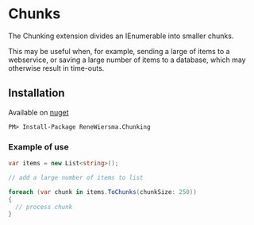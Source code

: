 # Chunks

The Chunking extension divides an IEnumerable into smaller chunks. 

This may be useful when, for example, sending a large of items to a webservice, or saving a large number of items to a database, which may otherwise result in time-outs.

## Installation

Available on [nuget](https://www.nuget.org/packages/ReneWiersma.Chunking/)

	PM> Install-Package ReneWiersma.Chunking

### Example of use

```csharp
var items = new List<string>();

// add a large number of items to list

foreach (var chunk in items.ToChunks(chunkSize: 250))
{
  // process chunk
}
```
